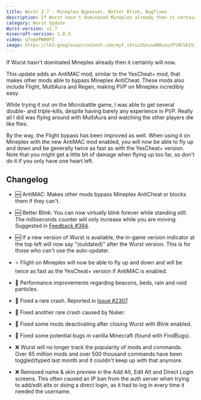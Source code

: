 ```yaml
---
title: Wurst 2.7 - Mineplex Bypasses, Better Blink, Bugfixes
description: If Wurst hasn't dominated Mineplex already then it certainly will now.
category: Wurst Update
Wurst-version: v2.7
minecraft-version: 1.8.X
video: qfogePWW0FI
image: https://lh3.googleusercontent.com/myt_iXruz2Gnvu400vourPlRCVk1Vz0e8lnbBJsy59bVLVGzQi7d7znMEYyJ6IDyT2kL6jviXbKlel6DOup023sxJV2gJaFkm83XAVo5CiCVdLJfEaRI-uxAPOIAgWq191xst-uj98jm9B26wKgc9clN08ibDb6hnTDn2GWIs4dcwaai9QlLpu7UyYZBrvavxgzYi59uiNxWL8rpKcNgK5h09qxqqXsNCwEnS3yZVYt-FqzaFxoEYz5O8X2RiFwboqqH-QjHE1W0tpCXWgCYEd5H9tBHsqV7ZVAA8Su2zpC21eNJs2g9i6hDuof08YDufdd8enRimVwDCBn3TeXBP67JgUtNvJXqLC9uhx654H3kMNHVWf4WZp_r7VA_HIrozmsS4nPgqS0_fBwga0TYBI0hxvu41r-FkvAvV2cyU_76oUIKqBKc6k0aq9sqMYQsciYpAPThNQ5-qAfv0BNz7JsLpDGQnzBbHNMVdnfr6S9aIK1ZXe2XVBBA0pi9__JGmFRJnNQy6bq94IItmGwxdBMmmRLn0vk9okqvW5iVIkWczU2GJyN1u0DwO12UXQXnh8afMSlGHcCwpC-1W03HHFwnJZFmEzEidusihtfisEj-22Jj=w1280-h720-no
---
```

If Wurst hasn't dominated Mineplex already then it certainly will now.

This update adds an AntiMAC mod, similar to the YesCheat+ mod, that makes other mods able to bypass Mineplex AntiCheat. These mods also include Flight, MultiAura and Regen, making PVP on Mineplex incredibly easy.

While trying it out on the Microbattle game, I was able to get several double- and triple-kills, despite having barely any experience in PVP. Really all I did was flying around with MultiAura and watching the other players die like flies.

By the way, the Flight bypass has been improved as well. When using it on Mineplex with the new AntiMAC mod enabled, you will now be able to fly up and down and be generally twice as fast as with the YesCheat+ version. Note that you might get a little bit of damage when flying up too far, so don't do it if you only have one heart left.
<!--read more-->

## Changelog
- :new: AntiMAC: Makes other mods bypass Mineplex AntiCheat or blocks them if they can't.

- :new: Better Blink: You can now virtually blink forever while standing still. The milliseconds counter will only increase while you are moving. Suggested in [Feedback #394](https://feedback.wurstclient.net/?id=394).

- :new: If a new version of Wurst is available, the in-game version indicator at the top left will now say "(outdated)" after the Wurst version. This is for those who can't use the auto-updater.

- :star: Flight on Mineplex will now be able to fly up and down and will be twice as fast as the YesCheat+ version if AntiMAC is enabled.

- :rocket: Performance improvements regarding beacons, beds, rain and void particles.

- :bug: Fixed a rare crash. Reported in [Issue #2307](https://github.com/Wurst-Imperium/Wurst-Client/issues/2307).

- :bug: Fixed another rare crash caused by Nuker.

- :bug: Fixed some mods deactivating after closing Wurst with Blink enabled.

- :bug: Fixed some potential bugs in vanilla Minecraft (found with FindBugs).

- :x: Wurst will no longer track the popularity of mods and commands. Over 65 million mods and over 500 thousand commands have been toggled/typed last month and it couldn't keep up with that anymore.

- :x: Removed name & skin preview in the Add Alt, Edit Alt and Direct Login screens. This often caused an IP ban from the auth server when trying to add/edit alts or doing a direct login, as it had to log in every time it needed the username.
